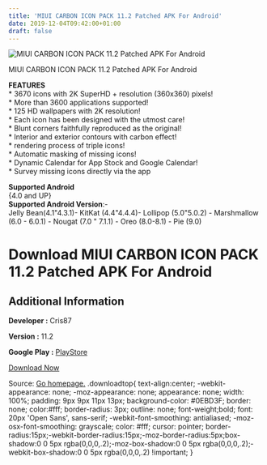 ```yaml
---
title: 'MIUI CARBON ICON PACK 11.2 Patched APK For Android'
date: 2019-12-04T09:42:00+01:00
draft: false
---
```


![MIUI CARBON ICON PACK 11.2 Patched APK For Android](https://i2.wp.com/apkhome.net/wp-content/uploads/2019/12/MIUI-CARBON-ICON-PACK-11.2-Patched.png "MIUI CARBON ICON PACK 11.2 Patched APK For Android")

  

MIUI CARBON ICON PACK 11.2 Patched APK For Android

**FEATURES**  
\* 3670 icons with 2K SuperHD + resolution (360x360) pixels!  
\* More than 3600 applications supported!  
\* 125 HD wallpapers with 2K resolution!  
\* Each icon has been designed with the utmost care!  
\* Blunt corners faithfully reproduced as the original!  
\* Interior and exterior contours with carbon effect!  
\* rendering process of triple icons!  
\* Automatic masking of missing icons!  
\* Dynamic Calendar for App Stock and Google Calendar!  
\* Survey missing icons directly via the app

**Supported Android**  
{4.0 and UP}  
**Supported Android Version**:-  
Jelly Bean(4.1"4.3.1)- KitKat (4.4"4.4.4)- Lollipop (5.0"5.0.2) - Marshmallow (6.0 - 6.0.1) - Nougat (7.0 " 7.1.1) - Oreo (8.0-8.1) - Pie (9.0)

Download MIUI CARBON ICON PACK 11.2 Patched APK For Android
===========================================================

Additional Information
----------------------

**Developer :** Cris87

**Version :** 11.2

**Google Play :** [PlayStore](https://play.google.com/store/apps/details?id=com.cris87.miuicarbon)

  

[Download Now](https://store4app.co/post/miui-carbon-icon-pack-11-2-patched-apk-for-android_1575448693)

  
Source: [Go homepage.](https://store4app.co/post/miui-carbon-icon-pack-11-2-patched-apk-for-android_1575448693) .downloadtop{ text-align:center; -webkit-appearance: none; -moz-appearance: none; appearance: none; width: 100%; padding: 9px 9px 11px 13px; background-color: #0EBD3F; border: none; color:#fff; border-radius: 3px; outline: none; font-weight;bold; font: 20px 'Open Sans', sans-serif; -webkit-font-smoothing: antialiased; -moz-osx-font-smoothing: grayscale; color: #fff; cursor: pointer; border-radius:15px;-webkit-border-radius:15px;-moz-border-radius:5px;box-shadow:0 0 5px rgba(0,0,0,.2);-moz-box-shadow:0 0 5px rgba(0,0,0,.2);-webkit-box-shadow:0 0 5px rgba(0,0,0,.2) !important; }